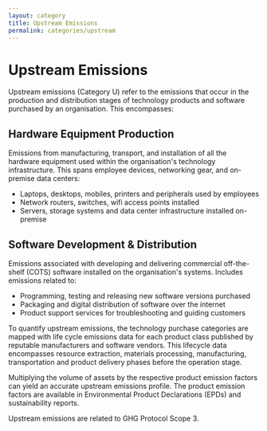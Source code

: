 ```yaml
---
layout: category
title: Upstream Emissions
permalink: categories/upstream
---
```


# Upstream Emissions

Upstream emissions (Category U) refer to the emissions that occur in the production and distribution stages of technology products and software purchased by an organisation. This encompasses:

## Hardware Equipment Production
Emissions from manufacturing, transport, and installation of all the hardware equipment used within the organisation's technology infrastructure. This spans employee devices, networking gear, and on-premise data centers:

- Laptops, desktops, mobiles, printers and peripherals used by employees
- Network routers, switches, wifi access points installed
- Servers, storage systems and data center infrastructure installed on-premise

## Software Development & Distribution
Emissions associated with developing and delivering commercial off-the-shelf (COTS) software installed on the organisation's systems. Includes emissions related to:

- Programming, testing and releasing new software versions purchased
- Packaging and digital distribution of software over the internet
- Product support services for troubleshooting and guiding customers

To quantify upstream emissions, the technology purchase categories are mapped with life cycle emissions data for each product class published by reputable manufacturers and software vendors. This lifecycle data encompasses resource extraction, materials processing, manufacturing, transportation and product delivery phases before the operation stage.

Multiplying the volume of assets by the respective product emission factors can yield an accurate upstream emissions profile. The product emission factors are available in Environmental Product Declarations (EPDs) and sustainability reports.

Upstream emissions are related to GHG Protocol Scope 3.